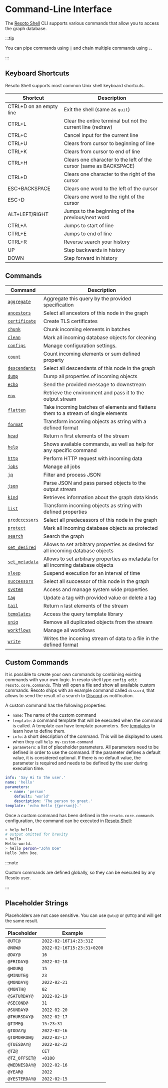 # Command-Line Interface

The [Resoto Shell](/concepts/components/shell.md) CLI supports various commands that allow you to access the graph database.

:::tip

You can pipe commands using `|` and chain multiple commands using `;`.

:::

## Keyboard Shortcuts

Resoto Shell supports most common Unix shell keyboard shortcuts.

| Shortcut                | Description                                                        |
| ----------------------- | ------------------------------------------------------------------ |
| CTRL+D on an empty line | Exit the shell (same as `quit`)                                    |
| CTRL+L                  | Clear the entire terminal but not the current line (redraw)        |
| CTRL+C                  | Cancel input for the current line                                  |
| CTRL+U                  | Clears from cursor to beginning of line                            |
| CTRL+K                  | Clears from cursor to end of line                                  |
| CTRL+H                  | Clears one character to the left of the cursor (same as BACKSPACE) |
| CTRL+D                  | Clears one character to the right of the cursor                    |
| ESC+BACKSPACE           | Clears one word to the left of the cursor                          |
| ESC+D                   | Clears one word to the right of the cursor                         |
| ALT+LEFT/RIGHT          | Jumps to the beginning of the previous/next word                   |
| CTRL+A                  | Jumps to start of line                                             |
| CTRL+E                  | Jumps to end of line                                               |
| CTRL+R                  | Reverse search your history                                        |
| UP                      | Step backwards in history                                          |
| DOWN                    | Step forward in history                                            |

## Commands

| Command                             | Description                                                                        |
| ----------------------------------- | ---------------------------------------------------------------------------------- |
| [`aggregate`](./aggregate.md)       | Aggregate this query by the provided specification                                 |
| [`ancestors`](./ancestors.md)       | Select all ancestors of this node in the graph                                     |
| [`certificate`](./certificate.md)   | Create TLS certificates                                                            |
| [`chunk`](./chunk.md)               | Chunk incoming elements in batches                                                 |
| [`clean`](./clean.md)               | Mark all incoming database objects for cleaning                                    |
| [`configs`](./configs/index.md)     | Manage configuration settings.                                                     |
| [`count`](./count.md)               | Count incoming elements or sum defined property                                    |
| [`descendants`](./descendants.md)   | Select all descendants of this node in the graph                                   |
| [`dump`](./dump.md)                 | Dump all properties of incoming objects                                            |
| [`echo`](./echo.md)                 | Send the provided message to downstream                                            |
| [`env`](./env.md)                   | Retrieve the environment and pass it to the output stream                          |
| [`flatten`](./flatten.md)           | Take incoming batches of elements and flattens them to a stream of single elements |
| [`format`](./format.md)             | Transform incoming objects as string with a defined format                         |
| [`head`](./head.md)                 | Return `n` first elements of the stream                                            |
| [`help`](./help.md)                 | Shows available commands, as well as help for any specific command                 |
| [`http`](./http.md)                 | Perform HTTP request with incoming data                                            |
| [`jobs`](./jobs/index.md)           | Manage all jobs                                                                    |
| [`jq`](./jq.md)                     | Filter and process JSON                                                            |
| [`json`](./json.md)                 | Parse JSON and pass parsed objects to the output stream                            |
| [`kind`](./kind.md)                 | Retrieves information about the graph data kinds                                   |
| [`list`](./list.md)                 | Transform incoming objects as string with defined properties                       |
| [`predecessors`](./predecessors.md) | Select all predecessors of this node in the graph                                  |
| [`protect`](./protect.md)           | Mark all incoming database objects as protected                                    |
| [`search`](./search.md)             | Search the graph                                                                   |
| [`set_desired`](./set_desired.md)   | Allows to set arbitrary properties as desired for all incoming database objects    |
| [`set_metadata`](./set_metadata.md) | Allows to set arbitrary properties as metadata for all incoming database objects   |
| [`sleep`](./sleep.md)               | Suspend execution for an interval of time                                          |
| [`successors`](./successors.md)     | Select all successor of this node in the graph                                     |
| [`system`](./system/index.md)       | Access and manage system wide properties                                           |
| [`tag`](./tag/index.md)             | Update a tag with provided value or delete a tag                                   |
| [`tail`](./tail.md)                 | Return `n` last elements of the stream                                             |
| [`templates`](./templates/index.md) | Access the query template library                                                  |
| [`uniq`](./uniq.md)                 | Remove all duplicated objects from the stream                                      |
| [`workflows`](./workflows/index.md) | Manage all workflows                                                               |
| [`write`](./write.md)               | Writes the incoming stream of data to a file in the defined format                 |

## Custom Commands

It is possible to create your own commands by combining existing commands with your own logic. In resoto shell type `config edit resoto.core.commands`. This will open a file and show all available custom commands. Resoto ships with an example command called `discord`, that allows to send the result of a search to [Discord](https://discord.com) as notification.

A custom command has the following properties:

- `name`: The name of the custom command
- `template`: a command template that will be executed when the command is called. A template can have template parameters. See [templates](/docs/reference/templates) to learn how to define them.
- `info`: a short description of the command. This will be displayed to users when they call `help my-custom-command`
- `parameters`: a list of placeholder parameters. All parameters need to be defined in order to use the command. If the parameter defines a default value, it is considered optional. If there is no default value, the parameter is required and needs to be defined by the user during execution time.

```yaml title="Example custom command"
info: 'Say Hi to the user.'
name: 'hello'
parameters:
  - name: 'person'
    default: 'world'
    description: 'The person to greet.'
template: 'echo Hello {{person}}.'
```

Once a custom command has been defined in the `resoto.core.commands` configuration, the command can be executed in [Resoto Shell](../../concepts/components/shell.md):

```bash title="Usage of the new hello command"
> help hello
# output omitted for brevity
> hello
Hello world.
> hello person="John Doe"
Hello John Doe.
```

:::note

Custom commands are defined globally, so they can be executed by any Resoto user.

:::

## Placeholder Strings

Placeholders are not case sensitive. You can use `@utc@` or `@UTC@` and will get the same result.

| Placeholder   | Example                    |
| ------------- | -------------------------- |
| `@UTC@`       | `2022-02-16T14:23:31Z`     |
| `@NOW@`       | `2022-02-16T15:23:31+0200` |
| `@DAY@`       | `16`                       |
| `@FRIDAY@`    | `2022-02-18`               |
| `@HOUR@`      | `15`                       |
| `@MINUTE@`    | `23`                       |
| `@MONDAY@`    | `2022-02-21`               |
| `@MONTH@`     | `02`                       |
| `@SATURDAY@`  | `2022-02-19`               |
| `@SECOND@`    | `31`                       |
| `@SUNDAY@`    | `2022-02-20`               |
| `@THURSDAY@`  | `2022-02-17`               |
| `@TIME@`      | `15:23:31`                 |
| `@TODAY@`     | `2022-02-16`               |
| `@TOMORROW@`  | `2022-02-17`               |
| `@TUESDAY@`   | `2022-02-22`               |
| `@TZ@`        | `CET`                      |
| `@TZ_OFFSET@` | `+0100`                    |
| `@WEDNESDAY@` | `2022-02-16`               |
| `@YEAR@`      | `2022`                     |
| `@YESTERDAY@` | `2022-02-15`               |
